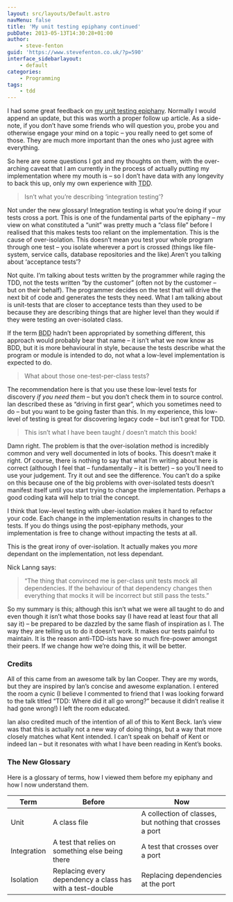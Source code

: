```yaml
---
layout: src/layouts/Default.astro
navMenu: false
title: 'My unit testing epiphany continued'
pubDate: 2013-05-13T14:30:28+01:00
author:
    - steve-fenton
guid: 'https://www.stevefenton.co.uk/?p=590'
interface_sidebarlayout:
    - default
categories:
    - Programming
tags:
    - tdd
---
```


I had some great feedback on [my unit testing epiphany](/2013/05/My-Unit-Testing-Epiphany/). Normally I would append an update, but this was worth a proper follow up article. As a side-note, if you don’t have some friends who will question you, probe you and otherwise engage your mind on a topic – you really need to get some of those. They are much more important than the ones who just agree with everything.

So here are some questions I got and my thoughts on them, with the over-arching caveat that I am currently in the process of actually putting my implementation where my mouth is – so I don’t have data with any longevity to back this up, only my own experience with <abbr title="Test Driven Development">TDD</abbr>.

> Isn’t what you’re describing ‘integration testing’?

Not under the new glossary! Integration testing is what you’re doing if your tests cross a port. This is one of the fundamental parts of the epiphany – my view on what constituted a “unit” was pretty much a “class file” before I realised that this makes tests too reliant on the implementation. This is the cause of over-isolation. This doesn’t mean you test your whole program through one test – you isolate wherever a port is crossed (things like file-system, service calls, database repositories and the like).Aren’t you talking about ‘acceptance tests’?

Not quite. I’m talking about tests written by the programmer while raging the TDD, not the tests written “by the customer” (often not by the customer – but on their behalf). The programmer decides on the test that will drive the next bit of code and generates the tests they need. What I am talking about is unit-tests that are closer to acceptance tests than they used to be because they are describing things that are higher level than they would if they were testing an over-isolated class.

If the term <abbr title="Behaviour Driven Development">BDD</abbr> hadn’t been appropriated by something different, this approach would probably bear that name – it isn’t what we now know as BDD, but it is more behavioural in style, because the tests describe what the program or module is intended to do, not what a low-level implementation is expected to do.

> What about those one-test-per-class tests?

The recommendation here is that you use these low-level tests for discovery *if you need them* – but you don’t check them in to source control. Ian described these as “driving in first gear”, which you sometimes need to do – but you want to be going faster than this. In my experience, this low-level of testing is great for discovering legacy code – but isn’t great for TDD.

> This isn’t what I have been taught / doesn’t match this book!

Damn right. The problem is that the over-isolation method is incredibly common and very well documented in lots of books. This doesn’t make it right. Of course, there is nothing to say that what I’m writing about here is correct (although I feel that – fundamentally – it is better) – so you’ll need to use your judgement. Try it out and see the difference. You can’t do a spike on this because one of the big problems with over-isolated tests doesn’t manifest itself until you start trying to change the implementation. Perhaps a good coding kata will help to trial the concept.

I think that low-level testing with uber-isolation makes it hard to refactor your code. Each change in the implementation results in changes to the tests. If you do things using the post-epiphany methods, your implementation is free to change without impacting the tests at all.

This is the great irony of over-isolation. It actually makes you *more* dependant on the implementation, not less dependant.

Nick Lanng says:

> “The thing that convinced me is per-class unit tests mock all dependencies. If the behaviour of that dependency changes then everything that mocks it will be incorrect but still pass the tests.”

So my summary is this; although this isn’t what we were all taught to do and even though it isn’t what those books say (I have read at least four that all say it) – be prepared to be dazzled by the same flash of inspiration as I. The way they are telling us to do it doesn’t work. It makes our tests painful to maintain. It is the reason anti-TDD-ists have so much fire-power amongst their peers. If we change how we’re doing this, it will be better.

### Credits

All of this came from an awesome talk by Ian Cooper. They are my words, but they are inspired by Ian’s concise and awesome explanation. I entered the room a cynic (I believe I commented to friend that I was looking forward to the talk titled “TDD: Where did it all go wrong?” because it didn’t realise it had gone wrong!) I left the room educated.

Ian also credited much of the intention of all of this to Kent Beck. Ian’s view was that this is actually not a new way of doing things, but a way that more closely matches what Kent intended. I can’t speak on behalf of Kent or indeed Ian – but it resonates with what I have been reading in Kent’s books.

### The New Glossary

Here is a glossary of terms, how I viewed them before my epiphany and how I now understand them.

| Term | Before | Now |
|---|---|---|
| Unit | A class file | A collection of classes, but nothing that crosses a port |
| Integration | A test that relies on something else being there | A test that crosses over a port |
| Isolation | Replacing every dependency a class has with a test-double | Replacing dependencies at the port |